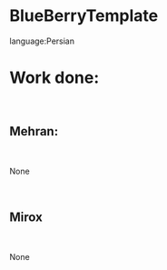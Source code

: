 # BlueBerryTemplate
language:Persian
<br>
<h1>Work done:</h1>
<br>
<h2>Mehran:</h2>
<br>
<p>None</p>
<br>
<h2>Mirox</h2>
<br>
<p>None</p>

